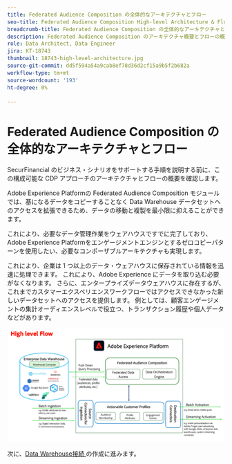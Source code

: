 ```yaml
---
title: Federated Audience Composition の全体的なアーキテクチャとフロー
seo-title: Federated Audience Composition High-level Architecture & Flow | Engage with Audiences from your Data Warehouse using Federated Audience Composition
breadcrumb-title: Federated Audience Composition の全体的なアーキテクチャとフロー
description: Federated Audience Composition のアーキテクチャ概要とフローの概要です。
role: Data Architect, Data Engineer
jira: KT-18743
thumbnail: 18743-high-level-architecture.jpg
source-git-commit: dd5f594a54a9cab8ef78d36d2cf15a9b5f2b682a
workflow-type: tm+mt
source-wordcount: '193'
ht-degree: 0%

---
```



# Federated Audience Composition の全体的なアーキテクチャとフロー

SecurFinancial のビジネス・シナリオをサポートする手順を説明する前に、この構成可能な CDP アプローチのアーキテクチャとフローの概要を確認します。

Adobe Experience Platformの Federated Audience Composition モジュールでは、基になるデータをコピーすることなく Data Warehouse データセットへのアクセスを拡張できるため、データの移動と複製を最小限に抑えることができます。

これにより、必要なデータ管理作業をウェアハウスですでに完了しており、Adobe Experience Platformをエンゲージメントエンジンとするゼロコピーパターンを使用したい、必要なコンポーザブルアーキテクチャも実現します。

これにより、企業は 1 つ以上のデータ・ウェアハウスに保存されている情報を迅速に処理できます。 これにより、Adobe Experience にデータを取り込む必要がなくなります。 さらに、エンタープライズデータウェアハウスに存在するが、これまでカスタマーエクスペリエンスワークフローではアクセスできなかった新しいデータセットへのアクセスを提供します。 例としては、顧客エンゲージメントの集計オーディエンスレベルで役立つ、トランザクション履歴や個人データなどがあります。

![fac-architecture](assets/fac-architecture.png)

次に、[Data Warehouse接続 ](data-warehouse-connection.md) の作成に進みます。

